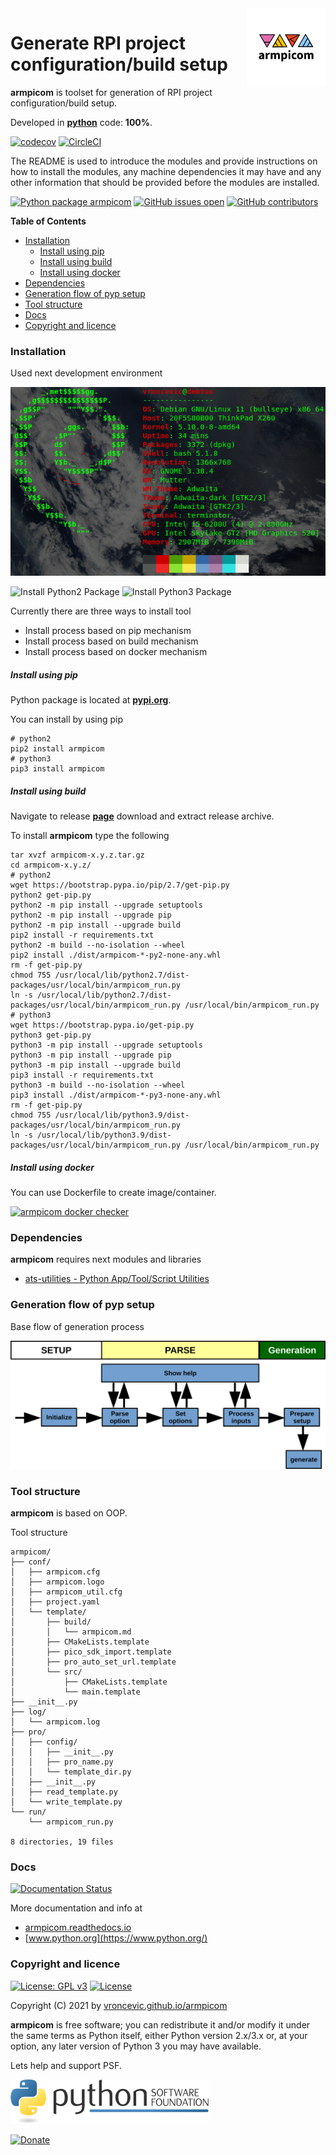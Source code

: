 <img align="right" src="https://raw.githubusercontent.com/vroncevic/armpicom/dev/docs/armpicom_logo.png" width="25%">

# Generate RPI project configuration/build setup

**armpicom** is toolset for generation of RPI project configuration/build setup.

Developed in **[python](https://www.python.org/)** code: **100%**.

[![codecov](https://codecov.io/gh/vroncevic/armpicom/branch/main/graph/badge.svg?token=4VZJXM0YBA)](https://codecov.io/gh/vroncevic/armpicom)
[![CircleCI](https://circleci.com/gh/vroncevic/armpicom/tree/main.svg?style=svg)](https://circleci.com/gh/vroncevic/armpicom/tree/main)

The README is used to introduce the modules and provide instructions on
how to install the modules, any machine dependencies it may have and any
other information that should be provided before the modules are installed.

[![Python package armpicom](https://github.com/vroncevic/armpicom/actions/workflows/armpicom_package.yml/badge.svg)](https://github.com/vroncevic/armpicom/actions/workflows/armpicom_package.yml) [![GitHub issues open](https://img.shields.io/github/issues/vroncevic/armpicom.svg)](https://github.com/vroncevic/armpicom/issues) [![GitHub contributors](https://img.shields.io/github/contributors/vroncevic/armpicom.svg)](https://github.com/vroncevic/armpicom/graphs/contributors)

<!-- START doctoc generated TOC please keep comment here to allow auto update -->
<!-- DON'T EDIT THIS SECTION, INSTEAD RE-RUN doctoc TO UPDATE -->
**Table of Contents**

- [Installation](#installation)
    - [Install using pip](#install-using-pip)
    - [Install using build](#install-using-build)
    - [Install using docker](#install-using-docker)
- [Dependencies](#dependencies)
- [Generation flow of pyp setup](#generation-flow-of-pyp-setup)
- [Tool structure](#tool-structure)
- [Docs](#docs)
- [Copyright and licence](#copyright-and-licence)

<!-- END doctoc generated TOC please keep comment here to allow auto update -->

### Installation

Used next development environment

![Development environment](https://raw.githubusercontent.com/vroncevic/armpicom/dev/docs/debtux.png)

![Install Python2 Package](https://github.com/vroncevic/armpicom/workflows/Install%20Python2%20Package%20armpicom/badge.svg?branch=main) ![Install Python3 Package](https://github.com/vroncevic/armpicom/workflows/Install%20Python3%20Package%20armpicom/badge.svg?branch=main)

Currently there are three ways to install tool
* Install process based on pip mechanism
* Install process based on build mechanism
* Install process based on docker mechanism

##### Install using pip

Python package is located at **[pypi.org](https://pypi.org/project/armpicom/)**.

You can install by using pip
```
# python2
pip2 install armpicom
# python3
pip3 install armpicom
```

##### Install using build

Navigate to release **[page](https://github.com/vroncevic/armpicom/releases/)** download and extract release archive.

To install **armpicom** type the following
```
tar xvzf armpicom-x.y.z.tar.gz
cd armpicom-x.y.z/
# python2
wget https://bootstrap.pypa.io/pip/2.7/get-pip.py
python2 get-pip.py 
python2 -m pip install --upgrade setuptools
python2 -m pip install --upgrade pip
python2 -m pip install --upgrade build
pip2 install -r requirements.txt
python2 -m build --no-isolation --wheel
pip2 install ./dist/armpicom-*-py2-none-any.whl
rm -f get-pip.py
chmod 755 /usr/local/lib/python2.7/dist-packages/usr/local/bin/armpicom_run.py
ln -s /usr/local/lib/python2.7/dist-packages/usr/local/bin/armpicom_run.py /usr/local/bin/armpicom_run.py
# python3
wget https://bootstrap.pypa.io/get-pip.py
python3 get-pip.py 
python3 -m pip install --upgrade setuptools
python3 -m pip install --upgrade pip
python3 -m pip install --upgrade build
pip3 install -r requirements.txt
python3 -m build --no-isolation --wheel
pip3 install ./dist/armpicom-*-py3-none-any.whl
rm -f get-pip.py
chmod 755 /usr/local/lib/python3.9/dist-packages/usr/local/bin/armpicom_run.py
ln -s /usr/local/lib/python3.9/dist-packages/usr/local/bin/armpicom_run.py /usr/local/bin/armpicom_run.py
```

##### Install using docker

You can use Dockerfile to create image/container.

[![armpicom docker checker](https://github.com/vroncevic/armpicom/workflows/armpicom%20docker%20checker/badge.svg)](https://github.com/vroncevic/armpicom/actions?query=workflow%3A%22armpicom+docker+checker%22)

### Dependencies

**armpicom** requires next modules and libraries

* [ats-utilities - Python App/Tool/Script Utilities](https://pypi.org/project/ats-utilities/)

### Generation flow of pyp setup

Base flow of generation process

![Setup generation flow](https://raw.githubusercontent.com/vroncevic/armpicom/dev/docs/python_setup_flow.png)

### Tool structure

**armpicom** is based on OOP.

Tool structure
```
armpicom/
├── conf/
│   ├── armpicom.cfg
│   ├── armpicom.logo
│   ├── armpicom_util.cfg
│   ├── project.yaml
│   └── template/
│       ├── build/
│       │   └── armpicom.md
│       ├── CMakeLists.template
│       ├── pico_sdk_import.template
│       ├── pro_auto_set_url.template
│       └── src/
│           ├── CMakeLists.template
│           └── main.template
├── __init__.py
├── log/
│   └── armpicom.log
├── pro/
│   ├── config/
│   │   ├── __init__.py
│   │   ├── pro_name.py
│   │   └── template_dir.py
│   ├── __init__.py
│   ├── read_template.py
│   └── write_template.py
└── run/
    └── armpicom_run.py

8 directories, 19 files
```

### Docs

[![Documentation Status](https://readthedocs.org/projects/armpicom/badge/?version=latest)](https://armpicom.readthedocs.io/en/latest/?badge=latest)

More documentation and info at
* [armpicom.readthedocs.io](https://armpicom.readthedocs.io/en/latest/)
* [www.python.org](https://www.python.org/)

### Copyright and licence

[![License: GPL v3](https://img.shields.io/badge/License-GPLv3-blue.svg)](https://www.gnu.org/licenses/gpl-3.0) [![License](https://img.shields.io/badge/License-Apache%202.0-blue.svg)](https://opensource.org/licenses/Apache-2.0)

Copyright (C) 2021 by [vroncevic.github.io/armpicom](https://vroncevic.github.io/armpicom)

**armpicom** is free software; you can redistribute it and/or modify
it under the same terms as Python itself, either Python version 2.x/3.x or,
at your option, any later version of Python 3 you may have available.

Lets help and support PSF.

[![Python Software Foundation](https://raw.githubusercontent.com/vroncevic/armpicom/dev/docs/psf-logo-alpha.png)](https://www.python.org/psf/)

[![Donate](https://www.paypalobjects.com/en_US/i/btn/btn_donateCC_LG.gif)](https://psfmember.org/index.php?q=civicrm/contribute/transact&reset=1&id=2)
